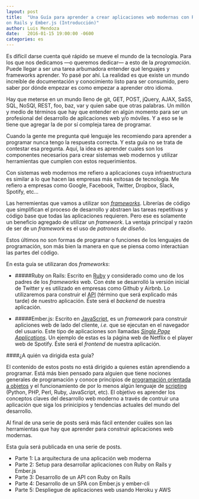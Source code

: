 ```yaml
---
layout: post
title:  "Una Guía para aprender a crear aplicaciones web modernas con Ruby
on Rails y Ember.js (Introducción)"
author: Luis Mendoza
date:   2016-01-15 19:00:00 -0600
categories: es
---
```


Es difícil darse cuenta qué rápido se mueve el mundo de la tecnología. Para los que nos dedicamos —o queremos dedicar— a esto de la <i>programación</i>. Puede llegar a ser una tarea arbumadora entender qué lenguajes y frameworks aprender. Yo pasé por ahí. La realidad es que existe un mundo increíble de documentación y conocimiento listo para ser consumido, pero saber por dónde empezar es como empezar a aprender otro idioma.

Hay que meterse en un mundo lleno de git, GET, POST, jQuery, AJAX, SaSS, SQL, NoSQl, REST, foo, baz, var y quien sabe que otras palabras. Un millón y medio de términos que hay que entender en algún momento para ser un profesional del desarrollo de aplicaciones web y/o móviles. Y a eso se le tiene que agregar la de por sí compleja tarea de programar.

Cuando la gente me pregunta qué lenguaje les recomiendo para aprender a programar nunca tengo la respuesta correcta. Y esta guía no se trata de contestar esa pregunta. Aquí, la idea es aprender cuales son los componentes necesarios para crear sistemas web modernos y utilizar herramientas que cumplen con estos requerimientos.

Con sistemas web modernos me refiero a aplicaciones cuya infraestructura es similar a lo que hacen las empresas más exitosas de tecnología. Me refiero a empresas como Google, Facebook, Twitter, Dropbox, Slack, Spotify, etc...

Las herremientas que vamos a utilizar son <a href="https://es.wikipedia.org/wiki/Ruby_on_Rails"><i>frameworks</i></a>. Librerías de código que simplifican el proceso de desarrollo y abstraen las tareas repetitivas y código base que todas las aplicaciones requieren. Pero ese es solamente un beneficio agregado de utilizar un <i>framework</i>. La ventaja principal y razón de ser de un <i>framework</i> es el uso de <i>patrones de diseño</i>.

Estos últimos no son formas de programar o funciones de los lenguajes de programación, son más bien la manera en que se piensa como interactúan las partes del código.

En esta guía se utilizaran dos <i>frameworks</i>:

* #####Ruby on Rails:
Escrito en [Ruby](https://es.wikipedia.org/wiki/Ruby) y considerado como uno de los padres de los <i>frameworks</i> web. Con éste se desarrolló la versión inicial de Twitter y es utilizado en empresas como Github y Airbnb. Lo utilizaremos para construir el [API](https://en.wikipedia.org/wiki/Application_programming_interface) (término que será explicado más tarde) de nuestro aplicación. Éste será el <i>backend</i> de nuestra aplicación.

* #####Ember.js:
Escrito en [JavaScript](https://es.wikipedia.org/wiki/JavaScript), es un <i>framework</i> para construir apliciones web de lado del cliente, <i>i.e.</i> que se ejecutan en el navegador del usuario. Este tipo de aplicaciones son llamadas <a href="https://es.wikipedia.org/wiki/Single-page_application"><i>Single Page Applications</i></a>. Un ejemplo de estas es la página web de Netflix o el player web de Spotify. Éste será el <i>frontend</i> de nuestra aplicación.

####¿A quién va dirigida esta guía?

El contenido de estos posts no está dirigido a quienes están aprendiendo a programar. Está más bien pensado para alguien que tiene nociones generales de programación y conoce principios de [programación orientada a objetos](https://es.wikipedia.org/wiki/Programaci%C3%B3n_orientada_a_objetos) y el funcionamiento de por lo menos algún lenguaje de [scripting](https://en.wikipedia.org/wiki/Scripting_language) (Python, PHP, Perl, Ruby, JavaScript, etc). El objetivo es aprender los conceptos claves del desarrollo web moderno a través de contruir una aplicación que siga los prinicipios y tendencias actuales del mundo del desarrollo.

Al final de una serie de posts será más fácil entender cuáles son las herramientas que hay que aprender para construir aplicaciones web modernas.

Esta guía será publicada en una serie de posts.

* Parte 1: La arquitectura de una aplicación web moderna
* Parte 2: Setup para desarrollar aplicaciones con Ruby on Rails y Ember.js
* Parte 3: Desarrollo de un API con Ruby on Rails
* Parte 4: Desarrollo de un SPA con Ember.js y ember-cli
* Parte 5: Despliegue de aplicaciones web usando Heroku y AWS
